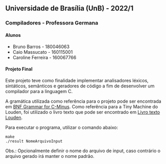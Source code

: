 ## Universidade de Brasília (UnB) - 2022/1
### Compiladores - Professora Germana

#### Alunos
- Bruno Barros      - 180046063
- Caio Massucato    - 160115001
- Caroline Ferreira - 160067766

#### Projeto Final 

Este projeto teve como finalidade implementar analisadores léxicos, sintáticos, semânticos e geradores de código a fim de desenvolver um compilador para a linguagem C.

A gramática utilizada como referência para o projeto pode ser encontrada em [BNF Grammar for C-Minus](https://www.sierranevada.edu/snow/ExamplesX/C-Syntax.pdf).
Como referência para a Tiny Machine do Louden, foi utilizado o livro texto que pode ser encontrado em [Livro texto Louden](http://www.cs.sjsu.edu/~louden/cmptext/).

Para executar o programa, utilizar o comando abaixo:
```
make
./result NomeArquivoInput
```
Obs.: Opcionalmente definir o nome do arquivo de input, caso contrário o arquivo gerado irá manter o nome padrão.
